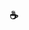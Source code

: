 ### ☕
<div>
  <img align="center" heigth="30" width="40" scr="https://i.pinimg.com/originals/98/ce/b1/98ceb1f5950dd7053ec8c541aceea4d3.gif">
</div>
